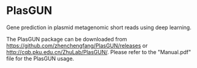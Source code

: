 # PlasGUN
Gene prediction in plasmid metagenomic short reads using deep learning.

The PlasGUN package can be downloaded from https://github.com/zhenchengfang/PlasGUN/releases or http://cqb.pku.edu.cn/ZhuLab/PlasGUN/. Please refer to the "Manual.pdf" file for the PlasGUN usage.
